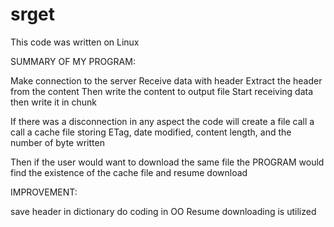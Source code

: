 # srget

This code was written on Linux

SUMMARY OF MY PROGRAM:

Make connection to the server
Receive data with header
Extract the header from the content
Then write the content to output file
Start receiving data then write it in chunk

If there was a disconnection in any aspect the code will
create a file call a call a cache file storing ETag, date
modified, content length, and the number of byte written

Then if the user would want to download the same file the PROGRAM
would find the existence of the cache file and resume download


IMPROVEMENT:

save header in dictionary
do coding in OO
Resume downloading is utilized
